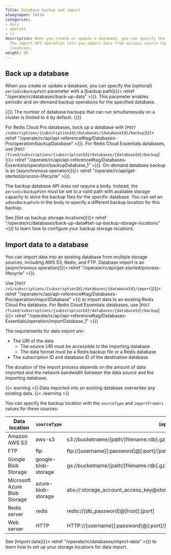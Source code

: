 ```yaml
---
Title: Database backup and import
alwaysopen: false
categories:
- docs
- operate
- rc
description: When you create or update a database, you can specify the backup path.
  The import API operation lets you import data from various source types and specified
  locations.
weight: 40
---
```


## Back up a database

When you create or update a database, you can specify the (optional) `periodicBackupPath` parameter
with a [backup path]({{< relref "/operate/rc/databases/back-up-data" >}}).
This parameter enables periodic and on-demand backup operations for the specified database.

{{<note>}}
The number of database backups that can run simultaneously on a cluster is limited to 4 by default.
{{</note>}}

For Redis Cloud Pro databases, back up a database with [`POST /subscriptions/{subscriptionId}/databases/{databaseId}/backup`]({{< relref "/operate/rc/api/api-reference#tag/Databases-Pro/operation/backupDatabase" >}}). For Redis Cloud Essentials databases, use [`POST /fixed/subscriptions/{subscriptionId}/databases/{databaseId}/backup`]({{< relref "/operate/rc/api/api-reference#tag/Databases-Essentials/operation/backupDatabase_1" >}}).
On-demand database backup is an [asynchronous operation]({{< relref "/operate/rc/api/get-started/process-lifecycle" >}}).

The backup database API does not require a body. Instead, the `periodicBackupPath` must be set to a valid path with available storage capacity to store the backup files for the specific database. You can set an `adhocBackupPath` in the body to specify a different backup location for this backup.

See [Set up backup storage locations]({{< relref "/operate/rc/databases/back-up-data#set-up-backup-storage-locations" >}}) to learn how to configure your backup storage locations.

## Import data to a database

You can import data into an existing database from multiple storage sources, including AWS S3, Redis, and FTP.
Database import is an [asynchronous operation]({{< relref "/operate/rc/api/get-started/process-lifecycle" >}}).

Use [`POST /v1/subscriptions/{subscriptionId}/databases/{databaseId}/import`]({{< relref "/operate/rc/api/api-reference#tag/Databases-Pro/operation/importDatabase" >}}) to import data to an existing Redis Cloud Pro database. For Redis Cloud Essentials databases, use [`POST /fixed/subscriptions/{subscriptionId}/databases/{databaseId}/backup`]({{< relref "/operate/rc/api/api-reference#tag/Databases-Essentials/operation/importDatabase_1" >}})

The requirements for data import are:

- The URI of the data
    - The source URI must be accessible to the importing database
    - The data format must be a Redis backup file or a Redis database
- The subscription ID and database ID of the destination database

The duration of the import process depends on the amount of data imported and the network bandwidth between the data source and the importing database.

{{< warning >}}
Data imported into an existing database overwrites any existing data.
{{< /warning >}}

You can specify the backup location with the `sourceType` and `importFromUri` values for these sources:

|Data location|`sourceType`|`importFromUri`|
|---|---|---|
|Amazon AWS S3|aws-s3|s3://bucketname/[path/]filename.rdb[.gz]|
|FTP|ftp|ftp://[username][:password]@[:port]/[path/]filename.rdb[.gz]|
|Google Blob Storage|google-blob-storage|gs://bucketname/[path/]filename.rdb[.gz]|
|Microsoft Azure Blob Storage|azure-blob-storage|abs://:storage_account_access_key@storage_account_name/[container/]filename.rdb[.gz]|
|Redis server|redis|redis://[db_password]@[host]:[port]|
|Web server|HTTP|HTTP://[username][:password]@[:port]/[path/]filename.rdb[.gz]|

See [Import data]({{< relref "/operate/rc/databases/import-data" >}}) to learn how to set up your storage locations for data import.
